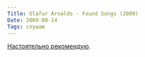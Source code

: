 ```yaml
---
Title: Olafur Arnalds - Found Songs (2009)
Date: 2009-08-14
Tags: слушаю
---
```


[Настоятельно рекомендую](https://www.discogs.com/%C3%93lafur-Arnalds-Found-Songs/master/176291).